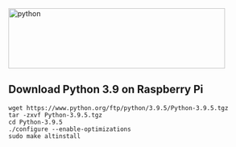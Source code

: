 <img src="https://fwo.cactus.de/wp-content/uploads/2021/06/Python_logo_wordmark.png" alt="python" width="430" height="120">

## Download Python 3.9 on Raspberry Pi

```
wget https://www.python.org/ftp/python/3.9.5/Python-3.9.5.tgz
tar -zxvf Python-3.9.5.tgz
cd Python-3.9.5
./configure --enable-optimizations
sudo make altinstall
```
